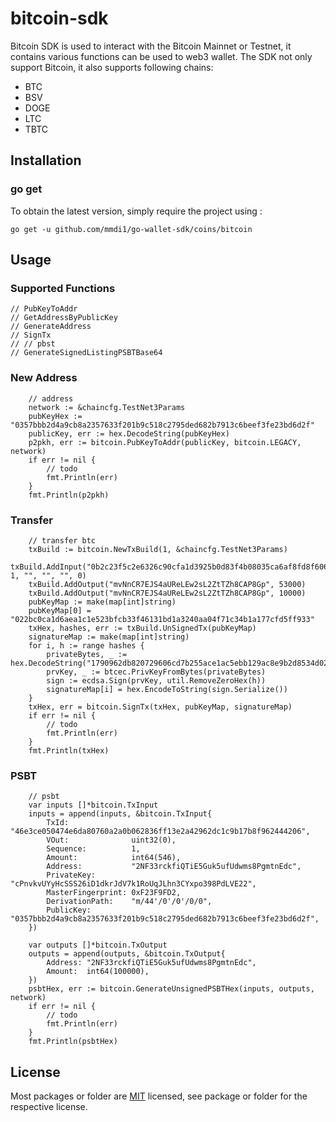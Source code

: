 # bitcoin-sdk
Bitcoin SDK is used to interact with the Bitcoin Mainnet or Testnet, it contains various functions can be used to web3 wallet.
The SDK not only support Bitcoin, it also supports following chains:

- BTC
- BSV
- DOGE
- LTC
- TBTC

## Installation

### go get

To obtain the latest version, simply require the project using :

```shell
go get -u github.com/mmdi1/go-wallet-sdk/coins/bitcoin
```

## Usage

### Supported Functions

```golang
// PubKeyToAddr
// GetAddressByPublicKey
// GenerateAddress
// SignTx
// // pbst
// GenerateSignedListingPSBTBase64
```

### New Address
```golang
	// address
	network := &chaincfg.TestNet3Params
	pubKeyHex := "0357bbb2d4a9cb8a2357633f201b9c518c2795ded682b7913c6beef3fe23bd6d2f"
	publicKey, err := hex.DecodeString(pubKeyHex)
	p2pkh, err := bitcoin.PubKeyToAddr(publicKey, bitcoin.LEGACY, network)
	if err != nil {
		// todo
		fmt.Println(err)
	}
	fmt.Println(p2pkh)
```
### Transfer
```golang
	// transfer btc
	txBuild := bitcoin.NewTxBuild(1, &chaincfg.TestNet3Params)
	txBuild.AddInput("0b2c23f5c2e6326c90cfa1d3925b0d83f4b08035ca6af8fd8f606385dfbc5822", 1, "", "", "", 0)
	txBuild.AddOutput("mvNnCR7EJS4aUReLEw2sL2ZtTZh8CAP8Gp", 53000)
	txBuild.AddOutput("mvNnCR7EJS4aUReLEw2sL2ZtTZh8CAP8Gp", 10000)
	pubKeyMap := make(map[int]string)
	pubKeyMap[0] = "022bc0ca1d6aea1c1e523bfcb33f46131bd1a3240aa04f71c34b1a177cfd5ff933"
	txHex, hashes, err := txBuild.UnSignedTx(pubKeyMap)
	signatureMap := make(map[int]string)
	for i, h := range hashes {
		privateBytes, _ := hex.DecodeString("1790962db820729606cd7b255ace1ac5ebb129ac8e9b2d8534d022194ab25b37")
		prvKey, _ := btcec.PrivKeyFromBytes(privateBytes)
		sign := ecdsa.Sign(prvKey, util.RemoveZeroHex(h))
		signatureMap[i] = hex.EncodeToString(sign.Serialize())
	}
	txHex, err = bitcoin.SignTx(txHex, pubKeyMap, signatureMap)
	if err != nil {
		// todo
		fmt.Println(err)
	}
	fmt.Println(txHex)
```

### PSBT
```golang
	// psbt
	var inputs []*bitcoin.TxInput
	inputs = append(inputs, &bitcoin.TxInput{
		TxId:              "46e3ce050474e6da80760a2a0b062836ff13e2a42962dc1c9b17b8f962444206",
		VOut:              uint32(0),
		Sequence:          1,
		Amount:            int64(546),
		Address:           "2NF33rckfiQTiE5Guk5ufUdwms8PgmtnEdc",
		PrivateKey:        "cPnvkvUYyHcSSS26iD1dkrJdV7k1RoUqJLhn3CYxpo398PdLVE22",
		MasterFingerprint: 0xF23F9FD2,
		DerivationPath:    "m/44'/0'/0'/0/0",
		PublicKey:         "0357bbb2d4a9cb8a2357633f201b9c518c2795ded682b7913c6beef3fe23bd6d2f",
	})

	var outputs []*bitcoin.TxOutput
	outputs = append(outputs, &bitcoin.TxOutput{
		Address: "2NF33rckfiQTiE5Guk5ufUdwms8PgmtnEdc",
		Amount:  int64(100000),
	})
	psbtHex, err := bitcoin.GenerateUnsignedPSBTHex(inputs, outputs, network)
	if err != nil {
		// todo
		fmt.Println(err)
	}
	fmt.Println(psbtHex)
```

## License
Most packages or folder are [MIT](<https://github.com/mmdi1/go-wallet-sdk/blob/main/coins/bitcoin/LICENSE>) licensed, see package or folder for the respective license.
